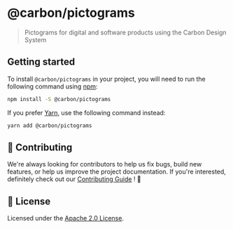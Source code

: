 # @carbon/pictograms

> Pictograms for digital and software products using the Carbon Design System

## Getting started

To install `@carbon/pictograms` in your project, you will need to run the
following command using [npm](https://www.npmjs.com/):

```bash
npm install -S @carbon/pictograms
```

If you prefer [Yarn](https://yarnpkg.com/en/), use the following command
instead:

```bash
yarn add @carbon/pictograms
```

## 🙌 Contributing

We're always looking for contributors to help us fix bugs, build new features,
or help us improve the project documentation. If you're interested, definitely
check out our [Contributing Guide](/.github/CONTRIBUTING.md) ! 👀

## 📝 License

Licensed under the [Apache 2.0 License](/LICENSE).
